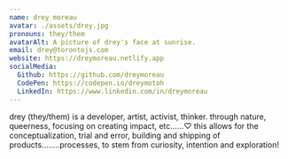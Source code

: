 ```yaml
---
name: drey moreau
avatar: ./assets/drey.jpg
pronouns: they/them
avatarAlt: A picture of drey's face at sunrise.
email: drey@torontojs.com
website: https://dreymoreau.netlify.app
socialMedia:
  Github: https://github.com/dreymoreau
  CodePen: https://codepen.io/dreymotoh
  LinkedIn: https://www.linkedin.com/in/dreymoreau
---
```


drey (they/them) is a developer, artist, activist, thinker. through nature, queerness, focusing on creating impact, etc.⁠....⁠.⁠⁠♡ this allows for the conceptualization, trial and error, building and shipping of products........processes, to stem from curiosity, intention and exploration!
